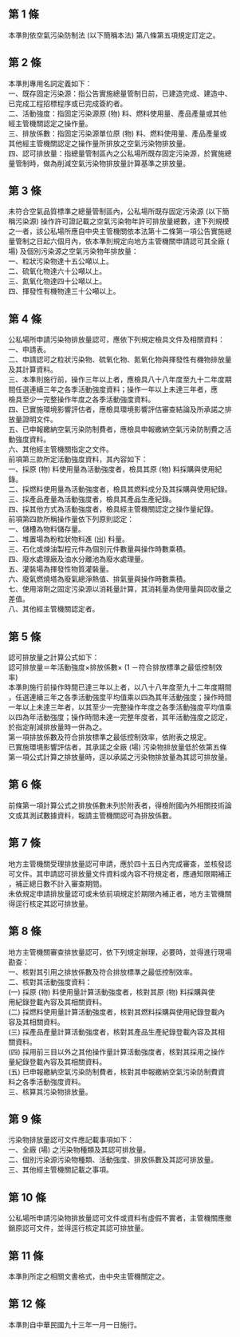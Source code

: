 第 1 條
-------
本準則依空氣污染防制法 (以下簡稱本法) 第八條第五項規定訂定之。

第 2 條
-------
本準則專用名詞定義如下：  
一、既存固定污染源：指公告實施總量管制日前，已建造完成、建造中、  
    已完成工程招標程序或已完成簽約者。  
二、活動強度：指固定污染源原 (物) 料、燃料使用量、產品產量或其他  
    經主管機關認定之操作量。  
三、排放係數：指固定污染源單位原 (物) 料、燃料使用量、產品產量或  
    其他經主管機關認定之操作量所排放之空氣污染物排放量。  
四、認可排放量：指總量管制區內之公私場所既存固定污染源，於實施總  
    量管制時，做為削減空氣污染物排放量計算基準之排放量。

第 3 條
-------
未符合空氣品質標準之總量管制區內，公私場所既存固定污染源 (以下簡  
稱污染源) 操作許可證記載之空氣污染物年許可排放量總數，達下列規模  
之一者，該公私場所應自中央主管機關依本法第十二條第一項公告實施總  
量管制之日起六個月內，依本準則規定向地方主管機關申請認可其全廠 (  
場) 及個別污染源之空氣污染物年排放量：  
一、粒狀污染物達十五公噸以上。  
二、硫氧化物達六十公噸以上。  
三、氮氧化物達四十公噸以上。  
四、揮發性有機物達三十公噸以上。

第 4 條
-------
公私場所申請污染物排放量認可，應依下列規定檢具文件及相關資料：  
一、申請表。  
二、申請認可之粒狀污染物、硫氧化物、氮氧化物與揮發性有機物排放量  
    及其計算資料。  
三、本準則施行前，操作三年以上者，應檢具八十八年度至九十二年度期  
    間任選連續三年之各季活動強度資料；操作一年以上未達三年者，應  
    檢具至少一完整操作年度之各季活動強度資料。  
四、已實施環境影響評估者，應檢具環境影響評估審查結論及所承諾之排  
    放量證明文件。  
五、已申報繳納空氣污染防制費者，應檢具申報繳納空氣污染防制費之活  
    動強度資料。  
六、其他經主管機關指定之文件。  
前項第三款所定活動強度資料，其內容如下：  
一、採原 (物) 料使用量為活動強度者，檢具其原 (物) 料採購與使用紀  
    錄。  
二、採燃料使用量為活動強度者，檢具其燃料成分及其採購與使用紀錄。  
三、採產品產量為活動強度者，檢具其產品生產紀錄。  
四、採其他方式為活動強度者，檢具經主管機關認定之操作量紀錄。  
前項第四款所稱操作量依下列原則認定：  
一、儲槽為物料儲存量。  
二、堆置場為粉粒狀物料進 (出) 料量。  
三、石化或煉油製程元件為個別元件數量與操作時數乘積。  
四、廢水處理廠及油水分離池為廢水處理量。  
五、灌裝場為揮發性物質灌裝量。  
六、廢氣燃燒塔為廢氣總淨熱值、排氣量與操作時數乘積。  
七、使用溶劑之固定污染源以消耗量計算，其消耗量為使用量與回收量之  
    差值。  
八、其他經主管機關認定者。

第 5 條
-------
認可排放量之計算公式如下：  
認可排放量＝年活動強度×排放係數× (1 －符合排放標準之最低控制效  
率)  
本準則施行前操作時間已達三年以上者，以八十八年度至九十二年度期間  
，任選連續三年之各季活動強度平均值乘以四為其年活動強度；操作時間  
一年以上未達三年者，以其至少一完整操作年度之各季活動強度平均值乘  
以四為年活動強度；操作時間未達一完整年度者，其年活動強度之認定，  
於指定削減排放量時一併為之。  
第一項排放係數及符合排放標準之最低控制效率，依附表之規定。  
已實施環境影響評估者，其承諾之全廠 (場) 污染物排放量低於依第五條  
第一項公式計算之排放量時，逕以承諾之污染物排放量為其認可排放量。

第 6 條
-------
前條第一項計算公式之排放係數未列於附表者，得檢附國內外相關技術論  
文或其測試數據資料，報請主管機關認可為排放係數。

第 7 條
-------
地方主管機關受理排放量認可申請，應於四十五日內完成審查，並核發認  
可文件。其申請認可排放量文件資料或內容不符規定者，應通知限期補正  
，補正總日數不計入審查期間。  
未依規定申請排放量認可或未依前項規定於期限內補正者，地方主管機關  
得逕行核定其認可排放量。

第 8 條
-------
地方主管機關審查排放量認可，依下列規定辦理，必要時，並得進行現場  
勘查：  
一、核對其引用之排放係數及符合排放標準之最低控制效率。  
二、核對其活動強度資料：  
 (一) 採原 (物) 料使用量計算活動強度者，核對其原 (物) 料採購與使  
      用紀錄登載內容及其相關資料。  
 (二) 採燃料使用量計算活動強度者，核對其燃料採購與使用紀錄登載內  
      容及其相關資料。  
 (三) 採產品產量計算活動強度者，核對其產品生產紀錄登載內容及其相  
      關資料。  
 (四) 採用前三目以外之其他操作量計算活動強度者，核對其採用之操作  
      量紀錄登載內容及其相關資料。  
 (五) 已申報繳納空氣污染防制費者，核對其申報繳納空氣污染防制費資  
      料之各季活動強度資料。  
三、核算其污染物排放量。

第 9 條
-------
污染物排放量認可文件應記載事項如下：  
一、全廠 (場) 之污染物種類及其認可排放量。  
二、個別污染源污染物種類、活動強度、排放係數及其認可排放量。  
三、其他經主管機關記載之事項。

第 10 條
--------
公私場所申請污染物排放量認可文件或資料有虛假不實者，主管機關應撤  
銷原認可文件，並得逕行核定其認可排放量。

第 11 條
--------
本準則所定之相關文書格式，由中央主管機關定之。

第 12 條
--------
本準則自中華民國九十三年一月一日施行。

